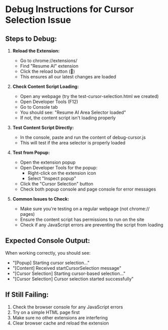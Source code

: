 # Debug Instructions for Cursor Selection Issue

## Steps to Debug:

1. **Reload the Extension:**
   - Go to chrome://extensions/
   - Find "Resume AI" extension
   - Click the reload button (🔄)
   - This ensures all our latest changes are loaded

2. **Check Content Script Loading:**
   - Open any webpage (try the test-cursor-selection.html we created)
   - Open Developer Tools (F12)
   - Go to Console tab
   - You should see: "Resume AI Area Selector loaded"
   - If not, the content script isn't loading properly

3. **Test Content Script Directly:**
   - In the console, paste and run the content of debug-cursor.js
   - This will test if the area selector is properly loaded

4. **Test from Popup:**
   - Open the extension popup
   - Open Developer Tools for the popup:
     - Right-click on the extension icon
     - Select "Inspect popup"
   - Click the "Cursor Selection" button
   - Check both popup console and page console for error messages

5. **Common Issues to Check:**
   - Make sure you're testing on a regular webpage (not chrome:// pages)
   - Ensure the content script has permissions to run on the site
   - Check if any JavaScript errors are preventing the script from loading

## Expected Console Output:
When working correctly, you should see:
- "[Popup] Starting cursor selection..."
- "[Content] Received startCursorSelection message" 
- "[Cursor Selection] Starting cursor-based selection..."
- "[Cursor Selection] Cursor selection started successfully"

## If Still Failing:
1. Check the browser console for any JavaScript errors
2. Try on a simple HTML page first
3. Make sure no other extensions are interfering
4. Clear browser cache and reload the extension
